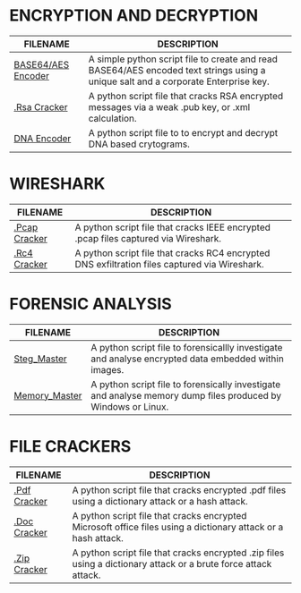 # ENCRYPTION AND DECRYPTION

| FILENAME                       | DESCRIPTION |
|--------------------------------|-------------|
| [BASE64/AES Encoder](https://github.com/BroadbentT/BASE64-AES) | A simple python script file to create and read BASE64/AES encoded text strings using a unique salt and a corporate Enterprise key.
| [.Rsa Cracker       ](https://github.com/BroadbentT/RSA-CRACKER) |A python script file that cracks RSA encrypted messages via a weak .pub key, or .xml calculation.|
| [DNA Encoder](https://github.com/BroadbentT/DNA-CRYPTOGRAM) | A python script file to to encrypt and decrypt DNA based crytograms. |

# WIRESHARK
| FILENAME                       | DESCRIPTION |
|--------------------------------|-------------|
|[.Pcap Cracker](https://github.com/BroadbentT/PCAP-CRACKER) | A python script file that cracks IEEE encrypted .pcap files captured via Wireshark.|
| [.Rc4 Cracker](https://github.com/BroadbentT/RS4-CRACKER) | A python script file that cracks RC4 encrypted DNS exfiltration files captured via Wireshark.|

# FORENSIC ANALYSIS

| FILENAME                       | DESCRIPTION |
|--------------------------------|-------------|
| [Steg_Master](https://github.com/BroadbentT/STEG-MASTER) |A python script file to forensicallly investigate and analyse encrypted data embedded within images. |
|[Memory_Master](https://github.com/BroadbentT/Memory-Manager) | A python script file to forensically investigate and analyse memory dump files produced by Windows or Linux. |

# FILE CRACKERS

| FILENAME                       | DESCRIPTION |
|--------------------------------|-------------|
| [.Pdf Cracker](https://github.com/BroadbentT/PDF-CRACKER) | A python script file that cracks encrypted .pdf files using a dictionary attack or a hash attack. |
| [.Doc Cracker](https://github.com/BroadbentT/OFFICE-CRACKER) |A python script file that cracks encrypted Microsoft office files using a dictionary attack or a hash attack.|
| [.Zip Cracker](https://github.com/BroadbentT/ZIP-CRACKER) |A python script file that cracks encrypted .zip files using a dictionary attack or a brute force attack attack.|


